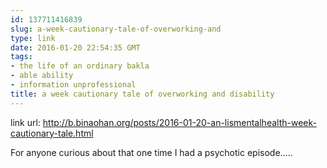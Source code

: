 ```yaml
---
id: 137711416839
slug: a-week-cautionary-tale-of-overworking-and
type: link
date: 2016-01-20 22:54:35 GMT
tags:
- the life of an ordinary bakla
- able ability
- information unprofessional
title: a week cautionary tale of overworking and disability
---
```

link url: http://b.binaohan.org/posts/2016-01-20-an-lismentalhealth-week-cautionary-tale.html

For anyone curious about that one time I had a psychotic episode.....